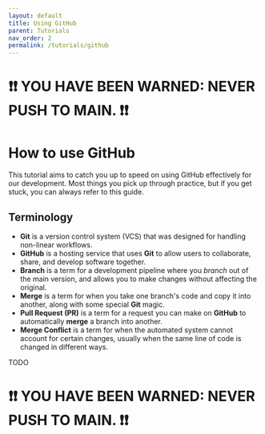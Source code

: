 ```yaml
---
layout: default
title: Using GitHub
parent: Tutorials
nav_order: 2
permalink: /tutorials/github
---
```


# **❗❗ YOU HAVE BEEN WARNED: NEVER PUSH TO MAIN. ❗❗**

# How to use GitHub

This tutorial aims to catch you up to speed on using GitHub effectively for our development. Most things you pick up through practice, but if you get stuck, you can always refer to this guide.

## Terminology

- **Git** is a version control system (VCS) that was designed for handling non-linear workflows.
- **GitHub** is a hosting service that uses **Git** to allow users to collaborate, share, and develop software together.
- **Branch** is a term for a development pipeline where you *branch* out of the main version, and allows you to make changes without affecting the original.
- **Merge** is a term for when you take one branch's code and copy it into another, along with some special **Git** magic.
- **Pull Request (PR)** is a term for a request you can make on **GitHub** to automatically **merge** a branch into another.
- **Merge Conflict** is a term for when the automated system cannot account for certain changes, usually when the same line of code is changed in different ways.

TODO

# **❗❗ YOU HAVE BEEN WARNED: NEVER PUSH TO MAIN. ❗❗**